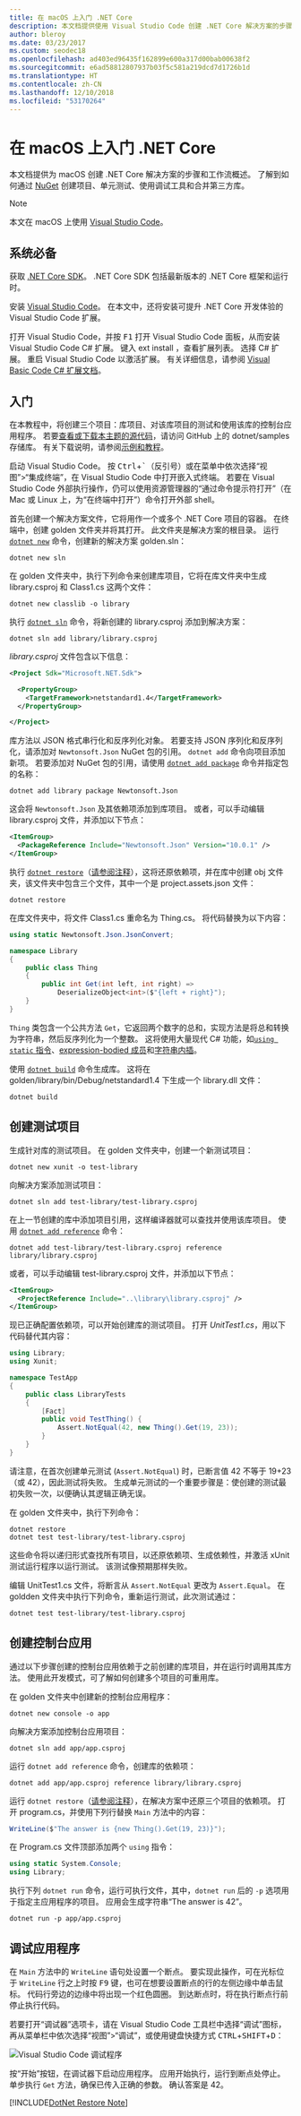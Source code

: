 ```yaml
---
title: 在 macOS 上入门 .NET Core
description: 本文档提供使用 Visual Studio Code 创建 .NET Core 解决方案的步骤和工作流概述。
author: bleroy
ms.date: 03/23/2017
ms.custom: seodec18
ms.openlocfilehash: ad403ed96435f162899e600a317d00bab00638f2
ms.sourcegitcommit: e6ad58812807937b03f5c581a219dcd7d1726b1d
ms.translationtype: HT
ms.contentlocale: zh-CN
ms.lasthandoff: 12/10/2018
ms.locfileid: "53170264"
---
```

# <a name="getting-started-with-net-core-on-macos"></a>在 macOS 上入门 .NET Core

本文档提供为 macOS 创建 .NET Core 解决方案的步骤和工作流概述。 了解到如何通过 [NuGet](https://www.nuget.org/) 创建项目、单元测试、使用调试工具和合并第三方库。

> [!NOTE]
> 本文在 macOS 上使用 [Visual Studio Code](https://code.visualstudio.com)。

## <a name="prerequisites"></a>系统必备

获取 [.NET Core SDK](https://www.microsoft.com/net/core)。 .NET Core SDK 包括最新版本的 .NET Core 框架和运行时。

安装 [Visual Studio Code](https://code.visualstudio.com)。 在本文中，还将安装可提升 .NET Core 开发体验的 Visual Studio Code 扩展。

打开 Visual Studio Code，并按 <kbd>F1</kbd> 打开 Visual Studio Code 面板，从而安装 Visual Studio Code C# 扩展。 键入 ext install ，查看扩展列表。 选择 C# 扩展。 重启 Visual Studio Code 以激活扩展。 有关详细信息，请参阅 [Visual Basic Code C# 扩展文档](https://github.com/OmniSharp/omnisharp-vscode/blob/master/debugger.md)。

## <a name="getting-started"></a>入门

在本教程中，将创建三个项目：库项目、对该库项目的测试和使用该库的控制台应用程序。 若要[查看或下载本主题的源代码](https://github.com/dotnet/samples/tree/master/core/getting-started/golden)，请访问 GitHub 上的 dotnet/samples 存储库。 有关下载说明，请参阅[示例和教程](../../samples-and-tutorials/index.md#viewing-and-downloading-samples)。

启动 Visual Studio Code。 按 <kbd>Ctrl</kbd>+<kbd>\`</kbd>（反引号）或在菜单中依次选择“视图”>“集成终端”，在 Visual Studio Code 中打开嵌入式终端。 若要在 Visual Studio Code 外部执行操作，仍可以使用资源管理器的“通过命令提示符打开”（在 Mac 或 Linux 上，为“在终端中打开”）命令打开外部 shell。

首先创建一个解决方案文件，它将用作一个或多个 .NET Core 项目的容器。 在终端中，创建 golden 文件夹并将其打开。 此文件夹是解决方案的根目录。 运行 [`dotnet new`](../tools/dotnet-new.md) 命令，创建新的解决方案 golden.sln：

```console
dotnet new sln
```

在 golden 文件夹中，执行下列命令来创建库项目，它将在库文件夹中生成 library.csproj 和 Class1.cs 这两个文件：

```console
dotnet new classlib -o library
```

执行 [`dotnet sln`](../tools/dotnet-sln.md) 命令，将新创建的 library.csproj 添加到解决方案：

```console
dotnet sln add library/library.csproj
```

*library.csproj* 文件包含以下信息：

```xml
<Project Sdk="Microsoft.NET.Sdk">

  <PropertyGroup>
    <TargetFramework>netstandard1.4</TargetFramework>
  </PropertyGroup>

</Project>
```

库方法以 JSON 格式串行化和反序列化对象。 若要支持 JSON 序列化和反序列化，请添加对 `Newtonsoft.Json` NuGet 包的引用。 `dotnet add` 命令向项目添加新项。 若要添加对 NuGet 包的引用，请使用 [`dotnet add package`](../tools/dotnet-add-package.md) 命令并指定包的名称：

```console
dotnet add library package Newtonsoft.Json
```

这会将 `Newtonsoft.Json` 及其依赖项添加到库项目。 或者，可以手动编辑 library.csproj 文件，并添加以下节点：

```xml
<ItemGroup>
  <PackageReference Include="Newtonsoft.Json" Version="10.0.1" />
</ItemGroup>
```

执行 [`dotnet restore`](../tools/dotnet-restore.md)（[请参阅注释](#dotnet-restore-note)），这将还原依赖项，并在库中创建 obj 文件夹，该文件夹中包含三个文件，其中一个是 project.assets.json 文件：

```console
dotnet restore
```

在库文件夹中，将文件 Class1.cs 重命名为 Thing.cs。 将代码替换为以下内容：

```csharp
using static Newtonsoft.Json.JsonConvert;

namespace Library
{
    public class Thing
    {
        public int Get(int left, int right) =>
            DeserializeObject<int>($"{left + right}");
    }
}
```

`Thing` 类包含一个公共方法 `Get`，它返回两个数字的总和，实现方法是将总和转换为字符串，然后反序列化为一个整数。 这将使用大量现代 C# 功能，如[`using static` 指令](../../csharp/language-reference/keywords/using-static.md)、[expression-bodied 成员](../../csharp/whats-new/csharp-7.md#more-expression-bodied-members)和[字符串内插](../../csharp/language-reference/tokens/interpolated.md)。

使用 [`dotnet build`](../tools/dotnet-build.md) 命令生成库。 这将在 golden/library/bin/Debug/netstandard1.4 下生成一个 library.dll 文件：

```console
dotnet build
```

## <a name="create-the-test-project"></a>创建测试项目

生成针对库的测试项目。 在 golden 文件夹中，创建一个新测试项目：

```console
dotnet new xunit -o test-library
```

向解决方案添加测试项目：

```console
dotnet sln add test-library/test-library.csproj
```

在上一节创建的库中添加项目引用，这样编译器就可以查找并使用该库项目。 使用 [`dotnet add reference`](../tools/dotnet-add-reference.md) 命令：

```console
dotnet add test-library/test-library.csproj reference library/library.csproj
```

或者，可以手动编辑 test-library.csproj 文件，并添加以下节点：

```xml
<ItemGroup>
  <ProjectReference Include="..\library\library.csproj" />
</ItemGroup>
```

现已正确配置依赖项，可以开始创建库的测试项目。 打开 *UnitTest1.cs*，用以下代码替代其内容：

```csharp
using Library;
using Xunit;

namespace TestApp
{
    public class LibraryTests
    {
        [Fact]
        public void TestThing() {
            Assert.NotEqual(42, new Thing().Get(19, 23));
        }
    }
}
```

请注意，在首次创建单元测试 (`Assert.NotEqual`) 时，已断言值 42 不等于 19+23（或 42），因此测试将失败。 生成单元测试的一个重要步骤是：使创建的测试最初失败一次，以便确认其逻辑正确无误。

在 golden 文件夹中，执行下列命令：

```console
dotnet restore 
dotnet test test-library/test-library.csproj
```

这些命令将以递归形式查找所有项目，以还原依赖项、生成依赖性，并激活 xUnit 测试运行程序以运行测试。 该测试像预期那样失败。

编辑 UnitTest1.cs 文件，将断言从 `Assert.NotEqual` 更改为 `Assert.Equal`。 在 goldden  文件夹中执行下列命令，重新运行测试，此次测试通过：

```console
dotnet test test-library/test-library.csproj
```

## <a name="create-the-console-app"></a>创建控制台应用

通过以下步骤创建的控制台应用依赖于之前创建的库项目，并在运行时调用其库方法。 使用此开发模式，可了解如何创建多个项目的可重用库。

在 golden 文件夹中创建新的控制台应用程序：

```console
dotnet new console -o app
```

向解决方案添加控制台应用项目：

```console
dotnet sln add app/app.csproj
```

运行 `dotnet add reference` 命令，创建库的依赖项：

```console
dotnet add app/app.csproj reference library/library.csproj
```

运行 `dotnet restore`（[请参阅注释](#dotnet-restore-note)），在解决方案中还原三个项目的依赖项。 打开 program.cs，并使用下列行替换 `Main` 方法中的内容：

```csharp
WriteLine($"The answer is {new Thing().Get(19, 23)}");
```

在 Program.cs 文件顶部添加两个 `using` 指令：

```csharp
using static System.Console;
using Library;
```

执行下列 `dotnet run` 命令，运行可执行文件，其中，`dotnet run` 后的 `-p` 选项用于指定主应用程序的项目。 应用会生成字符串“The answer is 42”。

```console
dotnet run -p app/app.csproj
```

## <a name="debug-the-application"></a>调试应用程序

在 `Main` 方法中的 `WriteLine` 语句处设置一个断点。 要实现此操作，可在光标位于 `WriteLine` 行之上时按 <kbd>F9</kbd> 键，也可在想要设置断点的行的左侧边缘中单击鼠标。 代码行旁边的边缘中将出现一个红色圆圈。 到达断点时，将在执行断点行前停止执行代码。

若要打开“调试器”选项卡，请在 Visual Studio Code 工具栏中选择“调试”图标，再从菜单栏中依次选择“视图”>“调试”，或使用键盘快捷方式 <kbd>CTRL</kbd>+<kbd>SHIFT</kbd>+<kbd>D</kbd>：

![Visual Studio Code 调试程序](./media/using-on-macos/vscodedebugger.png)

按“开始”按钮，在调试器下启动应用程序。 应用开始执行，运行到断点处停止。 单步执行 `Get` 方法，确保已传入正确的参数。 确认答案是 42。

<a name="dotnet-restore-note"></a>
[!INCLUDE[DotNet Restore Note](~/includes/dotnet-restore-note.md)]